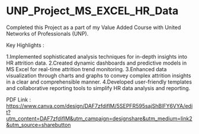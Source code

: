 # UNP_Project_MS_EXCEL_HR_Data
Completed this Project as a part of my Value Added Course with United Networks of Professionals (UNP).

Key Highlights :

1.Implemented sophisticated analysis techniques for in-depth insights into HR attrition data.
2.Created dynamic dashboards and predictive models in MS Excel for real-time attrition trend monitoring.
3.Enhanced data visualization through charts and graphs to convey complex attrition insights in a clear and comprehensible manner.
4.Developed user-friendly templates and collaborative reporting tools to simplify HR data analysis and reporting.

PDF Link : https://www.canva.com/design/DAF7zfdiflM/5SEPFR595sajShBlFY6VYA/edit?utm_content=DAF7zfdiflM&utm_campaign=designshare&utm_medium=link2&utm_source=sharebutton
